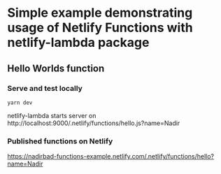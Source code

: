 # Simple example demonstrating usage of Netlify Functions with netlify-lambda package

## Hello Worlds function

### Serve and test locally

```
yarn dev
```

netlify-lambda starts server on http://localhost:9000/.netlify/functions/hello.js?name=Nadir

### Published functions on Netlify

https://nadirbad-functions-example.netlify.com/.netlify/functions/hello?name=Nadir
